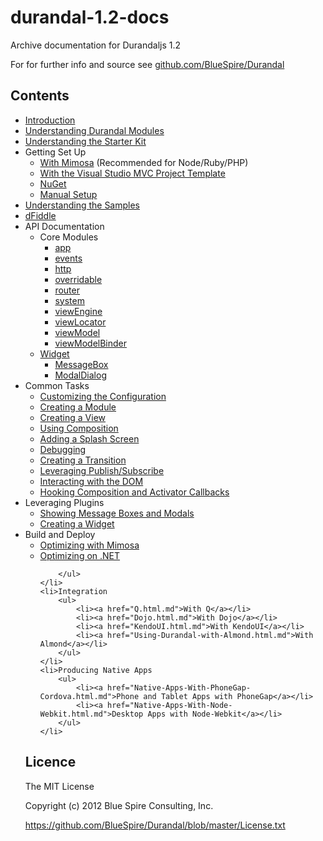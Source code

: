 durandal-1.2-docs
=================

Archive documentation for Durandaljs 1.2

For for further info and source see [github.com/BlueSpire/Durandal](https://github.com/BlueSpire/Durandal)

## Contents

<ul>
    <li><a href="Introduction.html.md">Introduction</a></li>
    <li><a href="Understanding-Durandal-Modules.html.md">Understanding Durandal Modules</a></li>
    <li><a href="Understanding-the-Starter-Kit.html.md">Understanding the Starter Kit</a></li>
    <li>Getting Set Up
        <ul>
            <li><a href="Mimosa.html.md">With Mimosa</a> (Recommended for Node/Ruby/PHP)</li>
            <li><a href="Visual-Studio-Project-Template.html.md">With the Visual Studio MVC Project Template</a></li>
            <li><a href="NuGet.html.md">NuGet</a></li>
            <li><a href="Manual-Setup.html.md">Manual Setup</a></li>
        </ul>
    </li>
    <li><a href="Understanding-the-Samples.html.md">Understanding the Samples</a></li>
    <li><a href="dFiddle.html.md">dFiddle</a></li>
    <li>API Documentation
        <ul>
            <li>Core Modules
            <ul>
                <li><a href="App.html.md">app</a></li>
                <li><a href="Events.html.md">events</a></li>
                <li><a href="HTTP.html.md">http</a></li>
                <li><a href="Overridable.html.md">overridable</a></li>
                <li><a href="Router.html.md">router</a></li>
                <li><a href="System.html.md">system</a></li>
                <li><a href="View-Engine.html.md">viewEngine</a></li>
                <li><a href="View-Locator.html.md">viewLocator</a></li>
                <li><a href="View-Model.html.md">viewModel</a></li>
                <li><a href="View-Model-Binder.html.md">viewModelBinder</a></li>
            </ul></li>
            <li><a href="Widget.html.md">Widget</a>
            <ul>
                <li><a href="Message-Box.html.md">MessageBox</a></li>
                <li><a href="Modal-Dialog.html.md">ModalDialog</a></li>
            </ul></li>
        </ul></li>
    <li>Common Tasks
        <ul>
            <li><a href="Customizing-the-Configuration.html.md">Customizing the Configuration</a></li>
            <li><a href="Creating-A-Module.html.md">Creating a Module</a></li>
            <li><a href="Creating-A-View.html.md">Creating a View</a></li>
            <li><a href="Using-Composition.html.md">Using Composition</a></li>
            <li><a href="Adding-a-Splash-Screen.html.md">Adding a Splash Screen</a></li>
            <li><a href="Debugging.html.md">Debugging</a></li>
            <li><a href="Creating-A-Transition.html.md">Creating a Transition</a></li>
            <li><a href="Leveraging-Publish-Subscribe.html.md">Leveraging Publish/Subscribe</a></li>
            <li><a href="Interacting-with-the-DOM.html.md">Interacting with the DOM</a></li>
            <li><a href="Hooking-Lifecycle-Callbacks.html.md">Hooking Composition and Activator Callbacks</a></li>
        </ul>
    </li>
    <li>Leveraging Plugins
        <ul>
            <li><a href="Showing-Message-Boxes-And-Modals.html.md">Showing Message Boxes and Modals</a></li>
            <li><a href="Creating-A-Widget.html.md">Creating a Widget</a></li>
        </ul>
    </li>
    <li>Build and Deploy
        <ul>
            <li><a href="Optimizing-With-Mimosa.html.md">Optimizing with Mimosa</a></li>
            <li><a href="Optimizing-On-Dot-Net.html.md">Optimizing on .NET</a></li>

        </ul>
    </li>
    <li>Integration
        <ul>
            <li><a href="Q.html.md">With Q</a></li>
            <li><a href="Dojo.html.md">With Dojo</a></li>
            <li><a href="KendoUI.html.md">With KendoUI</a></li>
            <li><a href="Using-Durandal-with-Almond.html.md">With Almond</a></li>
        </ul>
    </li>
    <li>Producing Native Apps
        <ul>
            <li><a href="Native-Apps-With-PhoneGap-Cordova.html.md">Phone and Tablet Apps with PhoneGap</a></li>
            <li><a href="Native-Apps-With-Node-Webkit.html.md">Desktop Apps with Node-Webkit</a></li>
        </ul>
    </li>
</ul>

## Licence

The MIT License

Copyright (c) 2012 Blue Spire Consulting, Inc.

https://github.com/BlueSpire/Durandal/blob/master/License.txt


